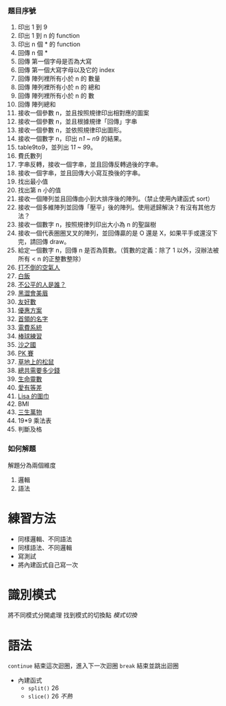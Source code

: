 ### 題目序號
1. 印出 1 到 9
2. 印出 1 到 n 的 function
3. 印出 n 個 * 的 function
4. 回傳 n 個 *
5. 回傳 第一個字母是否為大寫
6. 回傳 第一個大寫字母以及它的 index
7. 回傳 陣列裡所有小於 n 的 數量
8. 回傳 陣列裡所有小於 n 的 總和
9. 回傳 陣列裡所有小於 n 的 數
10. 回傳 陣列總和
11. 接收一個參數 n，並且按照規律印出相對應的圖案
12. 接收一個參數 n，並且根據規律「回傳」字串
13. 接收一個參數 n，並依照規律印出圖形。
14. 接收一個數字 n，印出 n*1 ~ n*9 的結果。
15. table9to9，並列出 1*1 ~ 9*9。
16. 費氏數列
17. 字串反轉，接收一個字串，並且回傳反轉過後的字串。
18. 接收一個字串，並且回傳大小寫互換後的字串。
19. 找出最小值
20. 找出第 n 小的值
21. 接收一個陣列並且回傳由小到大排序後的陣列。（禁止使用內建函式 sort）
22. 接收一個多維陣列並回傳「壓平」後的陣列。使用遞歸解決？有沒有其他方法？
23. 接收一個數字 n，按照規律列印出大小為 n 的聖誕樹
24. 接收一個代表圈圈叉叉的陣列，並回傳贏的是 O 還是 X，如果平手或還沒下完，請回傳 draw。
25. 給定一個數字 n，回傳 n 是否為質數。（質數的定義：除了 1 以外，沒辦法被所有 < n 的正整數整除）
26. [打不倒的空氣人](http://lidemy-oj.s3-website-ap-southeast-1.amazonaws.com/problems/10)
27. [白飯](http://lidemy-oj.s3-website-ap-southeast-1.amazonaws.com/problems/11)
28. [不公平的人是誰？](http://lidemy-oj.s3-website-ap-southeast-1.amazonaws.com/problems/9)
29. [黑澀會美眉](http://lidemy-oj.s3-website-ap-southeast-1.amazonaws.com/problems/8)
30. [友好數](http://lidemy-oj.s3-website-ap-southeast-1.amazonaws.com/problems/12)
31. [優惠方案](http://lidemy-oj.s3-website-ap-southeast-1.amazonaws.com/problems/13)
32. [首領的名字](http://lidemy-oj.s3-website-ap-southeast-1.amazonaws.com/problems/14)
33. [電費系統](http://lidemy-oj.s3-website-ap-southeast-1.amazonaws.com/problems/15)
34. [棒球練習](http://lidemy-oj.s3-website-ap-southeast-1.amazonaws.com/problems/18)
35. [沙之國](http://lidemy-oj.s3-website-ap-southeast-1.amazonaws.com/problems/16)
36. [PK 賽](http://lidemy-oj.s3-website-ap-southeast-1.amazonaws.com/problems/17)
37. [草地上的松鼠](http://lidemy-oj.s3-website-ap-southeast-1.amazonaws.com/problems/22)
38. [總共需要多少錢](http://lidemy-oj.s3-website-ap-southeast-1.amazonaws.com/problems/20)
39. [生命靈數](http://lidemy-oj.s3-website-ap-southeast-1.amazonaws.com/problems/19)
40. [愛有等差](http://lidemy-oj.s3-website-ap-southeast-1.amazonaws.com/problems/21)
41. [Lisa 的圍巾](http://lidemy-oj.s3-website-ap-southeast-1.amazonaws.com/problems/24)
42. BMI
43. [三生萬物](http://lidemy-oj.s3-website-ap-southeast-1.amazonaws.com/problems/26)
44. 19*9 乘法表
45. 判斷及格

### 如何解題
解題分為兩個維度
1. 邏輯
2. 語法

# 練習方法
- 同樣邏輯、不同語法
- 同樣語法、不同邏輯
- 寫測試
- 將內建函式自己寫一次

# 識別模式
將不同模式分開處理
找到模式的切換點 *模式切換*

# 語法
`continue` 結束這次迴圈，進入下一次迴圈
`break` 結束並跳出迴圈
- 內建函式
  - `split()` 26
  - `slice()` 26 *不熟*